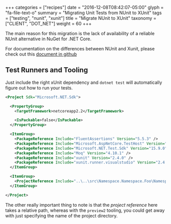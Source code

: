 +++
categories = ["recipes"]
date = "2016-12-08T08:42:07-05:00"
glyph = "fa-file-text-o"
summary = "Migrating Unit Tests from NUnit to XUnit"
tags = ["testing", "nunit", "xunit"]
title = "Migrate NUnit to XUnit"
taxonomy = ["CLIENT", "DOT_NET"]
weight = 60
+++

The main reason for this migration is the lack of availability of a reliable NUnit alternative in NuGet for .NET Core.

For documentation on the differences between NUnit and Xunit, please check out this [document in github](https://xunit.github.io/docs/comparisons.html)

## Test Runners and Tooling

Just include the right xUnit dependency and `dotnet test` will automatically figure out how to run your tests.

```xml
<Project Sdk="Microsoft.NET.Sdk">

  <PropertyGroup>
    <TargetFramework>netcoreapp2.2</TargetFramework>

    <IsPackable>false</IsPackable>
  </PropertyGroup>

  <ItemGroup>
    <PackageReference Include="FluentAssertions" Version="5.5.3" />
    <PackageReference Include="Microsoft.AspNetCore.TestHost" Version="2.2.0" />
    <PackageReference Include="Microsoft.NET.Test.Sdk" Version="15.9.0" />
    <PackageReference Include="Moq" Version="4.10.1" />
    <PackageReference Include="xunit" Version="2.4.0" />
    <PackageReference Include="xunit.runner.visualstudio" Version="2.4.0" />
  </ItemGroup>

  <ItemGroup>
    <ProjectReference Include="..\..\src\Namespace.Namespace.Foo\Namespace.Namespace.Foo.csproj" />
  </ItemGroup>  

</Project>
```

The other really important thing to note is that the _project reference_ here takes a relative path, whereas with the `preview2` tooling, you could get away with just specifying the name of the project directory.
